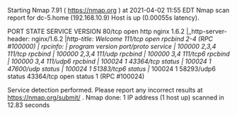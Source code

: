 Starting Nmap 7.91 ( https://nmap.org ) at 2021-04-02 11:55 EDT
Nmap scan report for dc-5.home (192.168.10.9)
Host is up (0.00055s latency).

PORT      STATE SERVICE VERSION
80/tcp    open  http    nginx 1.6.2
|_http-server-header: nginx/1.6.2
|_http-title: Welcome
111/tcp   open  rpcbind 2-4 (RPC #100000)
| rpcinfo: 
|   program version    port/proto  service
|   100000  2,3,4        111/tcp   rpcbind
|   100000  2,3,4        111/udp   rpcbind
|   100000  3,4          111/tcp6  rpcbind
|   100000  3,4          111/udp6  rpcbind
|   100024  1          43364/tcp   status
|   100024  1          47600/udp   status
|   100024  1          51383/tcp6  status
|_  100024  1          58293/udp6  status
43364/tcp open  status  1 (RPC #100024)

Service detection performed. Please report any incorrect results at https://nmap.org/submit/ .
Nmap done: 1 IP address (1 host up) scanned in 12.83 seconds
